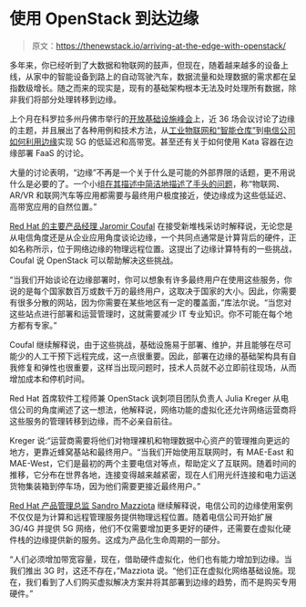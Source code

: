 # 使用 OpenStack 到达边缘

> 原文：<https://thenewstack.io/arriving-at-the-edge-with-openstack/>

多年来，你已经听到了大数据和物联网的鼓声，但现在，随着越来越多的设备上线，从家中的智能设备到路上的自动驾驶汽车，数据流量和处理数据的需求都在呈指数级增长。随之而来的现实是，现有的基础架构根本无法及时处理所有数据，除非我们将部分处理转移到边缘。

上个月在科罗拉多州丹佛市举行的[开放基础设施峰会](https://www.openstack.org/summit/denver-2019/)上，近 36 场会议讨论了边缘的主题，并且展出了各种用例和技术方法，从[工业物联网和“智能仓库”](https://www.openstack.org/summit/denver-2019/summit-schedule/events/23561/how-to-bring-things-together-to-the-smart-warehouse)到[电信公司如何利用边缘](https://www.openstack.org/summit/denver-2019/summit-schedule/events/23494/highly-efficient-edge-cloud-data-center-for-5g)实现 5G 的低延迟和高带宽。甚至还有关于如何使用 Kata 容器在边缘部署 FaaS 的讨论。

大量的讨论表明，“边缘”不再是一个关于什么是可能的外部界限的话题，更不用说什么是必要的了。一个小组[在其描述中简洁地描述了手头的问题](https://www.openstack.org/summit/denver-2019/summit-schedule/events/23798/the-race-to-the-edge)，称“物联网、AR/VR 和联网汽车等应用都需要与最终用户极度接近，使边缘成为这些低延迟、高带宽应用的自然位置。”

[Red Hat 的主要产品经理 Jaromir Coufal](https://www.linkedin.com/in/jcoufal/) 在接受新堆栈采访时解释说，无论您是从电信角度还是从企业应用角度谈论边缘，一个共同点通常是计算背后的硬件，正如名称所示，位于网络边缘的物理远程位置。这提出了边缘计算特有的一些挑战，Coufal 说 OpenStack 可以帮助解决这些挑战。

“当我们开始谈论在边缘部署时，你可以想象有许多最终用户在使用这些服务，你说的是每个国家数百万或数千万的最终用户，这取决于国家的大小。因此，你需要有很多分散的网站，因为你需要在某些地区有一定的覆盖面，”库法尔说。“当您对这些站点进行部署和运营管理时，这就需要减少 IT 专业知识。你不可能在每个地方都有专家。”

Coufal 继续解释说，由于这些挑战，基础设施易于部署、维护，并且能够在尽可能少的人工干预下远程完成，这一点很重要。因此，部署在边缘的基础架构具有自我修复和弹性也很重要，这样当出现问题时，技术人员就不必立即前往现场，从而增加成本和停机时间。

Red Hat 首席软件工程师兼 OpenStack 讽刺项目团队负责人 Julia Kreger 从电信公司的角度阐述了这一想法，他解释说，网络功能的虚拟化还允许网络运营商将这些服务的管理转移到边缘，而不必亲自前往。

Kreger 说:“运营商需要将他们对物理裸机和物理数据中心资产的管理推向更远的地方，更靠近蜂窝基站和最终用户。“当我们开始使用互联网时，有 MAE-East 和 MAE-West，它们是最初的两个主要电信对等点，帮助定义了互联网。随着时间的推移，它分布在世界各地，连接变得越来越紧密，现在人们用光纤连接和电力运送货物集装箱到停车场，因为他们需要更接近最终用户。”

[Red Hat 产品管理总监 Sandro Mazziota](https://www.linkedin.com/in/smazziotta/) 继续解释说，电信公司的边缘使用案例不仅仅是为计算和远程管理服务提供物理远程位置。随着电信公司开始扩展 3G/4G 并提供 5G 网络，他们不仅需要增加更多更好的硬件，还需要在虚拟化硬件栈的边缘提供新的服务。这成为产品化生命周期的一部分。

“人们必须增加带宽容量，现在，借助硬件虚拟化，他们也有能力增加到边缘。当我们推出 3G 时，这还不存在，”Mazziota 说。“他们正在虚拟化网络基础设施。现在，我们看到了人们购买虚拟解决方案并将其部署到边缘的趋势，而不是购买专用硬件。”

<svg xmlns:xlink="http://www.w3.org/1999/xlink" viewBox="0 0 68 31" version="1.1"><title>Group</title> <desc>Created with Sketch.</desc></svg>